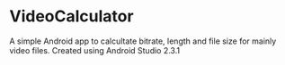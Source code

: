 # VideoCalculator
A simple Android app to calcultate bitrate, length and file size for mainly video files.
Created using Android Studio 2.3.1
